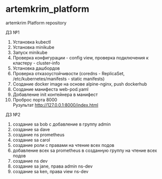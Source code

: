 # artemkrim_platform
artemkrim Platform repository

ДЗ №1
1) Установка kubectl
2) Установка minikube
3) Запуск minikube
4) Проверка конфигурации - config view, проверка подключения к кластеру - cluster-info
5) Установка дашбордов
6) Проверка отказоустойчивости (coredns - ReplicaSet, /etc/kubernetes/manifests - static manifests)
7) Создание docker image на основе alpine-nginx, push dockerhub
8) Создание манифеста web-pod.yaml
9) Добавление init контейнера в манифест
10) Проброс порта 8000 \
Рузультат http://127.0.0.1:8000/index.html

ДЗ №2
1) создание sa bob с добавление в группу admin
2) создание sa dave
3) создание ns prometheus
4) создание sa carol
5) создание роли с правами на чтение всех подов
6) добавление всех sa prometheus в созданную группу на чтение всех подов
7) создание ns dev
8) создание sa jane, права admin ns-dev
9) создание sa ken, права view ns-dev
